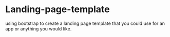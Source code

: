 # Landing-page-template
using bootstrap to create a landing page template that you could use for an app or anything you would like. 
